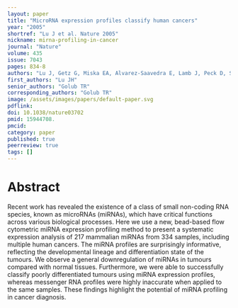 ```yaml
---
layout: paper
title: "MicroRNA expression profiles classify human cancers"
year: "2005"
shortref: "Lu J et al. Nature 2005"
nickname: mirna-profiling-in-cancer
journal: "Nature"
volume: 435
issue: 7043
pages: 834-8
authors: "Lu J, Getz G, Miska EA, Alvarez-Saavedra E, Lamb J, Peck D, Sweet-Cordero A, Ebert BL, Mak RH, Ferrando AA, Downing JR, Jacks T, Horvitz HR, Golub TR"
first_authors: "Lu JH"
senior_authors: "Golub TR"
corresponding_authors: "Golub TR"
image: /assets/images/papers/default-paper.svg
pdflink:
doi: 10.1038/nature03702
pmid: 15944708.
pmcid:
category: paper
published: true
peerreview: true
tags: []
---
```


# Abstract

Recent work has revealed the existence of a class of small non-coding RNA species, known as microRNAs (miRNAs), which have critical functions across various biological processes. Here we use a new, bead-based flow cytometric miRNA expression profiling method to present a systematic expression analysis of 217 mammalian miRNAs from 334 samples, including multiple human cancers. The miRNA profiles are surprisingly informative, reflecting the developmental lineage and differentiation state of the tumours. We observe a general downregulation of miRNAs in tumours compared with normal tissues. Furthermore, we were able to successfully classify poorly differentiated tumours using miRNA expression profiles, whereas messenger RNA profiles were highly inaccurate when applied to the same samples. These findings highlight the potential of miRNA profiling in cancer diagnosis.


